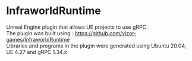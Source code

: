 # InfraworldRuntime
Unreal Engine plugin that allows UE projects to use gRPC.  
The plugin was built using : https://github.com/vizor-games/InfraworldRuntime  
Libraries and programs in the plugin were generated using Ubuntu 20.04, UE 4.27 and gRPC 1.34.x

